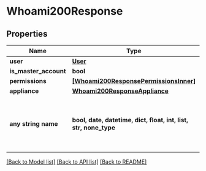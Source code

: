 # Whoami200Response


## Properties
Name | Type | Description | Notes
------------ | ------------- | ------------- | -------------
**user** | [**User**](User.md) |  | [optional] 
**is_master_account** | **bool** |  | [optional] 
**permissions** | [**[Whoami200ResponsePermissionsInner]**](Whoami200ResponsePermissionsInner.md) |  | [optional] 
**appliance** | [**Whoami200ResponseAppliance**](Whoami200ResponseAppliance.md) |  | [optional] 
**any string name** | **bool, date, datetime, dict, float, int, list, str, none_type** | any string name can be used but the value must be the correct type | [optional]

[[Back to Model list]](../README.md#documentation-for-models) [[Back to API list]](../README.md#documentation-for-api-endpoints) [[Back to README]](../README.md)


